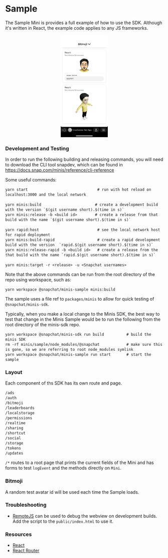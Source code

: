 # Sample

The Sample Mini is provides a full example of how to use the SDK. Although it's written in React, the example code applies to any JS frameworks.

<p align="center">
<img src="../../images/bitmoji.png" width="150">
</p>

### Development and Testing

In order to run the following building and releasing commands, you will need to download the CLI tool snapdev, which can be found in
https://docs.snap.com/minis/reference/cli-reference

Some useful commands:

```
yarn start                               # run with hot reload on localhost:3000 and the local network

yarn minis:build                        # create a development build with the version `$(git username short).$(time in s)`
yarn minis:release -b <build id>        # create a release from that build with the name `$(git username short).$(time in s)`

yarn rapid:host                          # see the local network host for rapid deployment
yarn minis:build-rapid                   # create a rapid development build with the version  `rapid.$(git username short).$(time in s)`
yarn minis:release-rapid -b <build id>   # create a release from the that build with the name `rapid.$(git username short).$(time in s)`

yarn minis:target -r <release> -u <Snapchat usernames>
```

Note that the above commands can be run from the root directory of the repo using workspace, such as:

```
yarn workspace @snapchat/minis-sample minis:build
```

The sample uses a file ref to `packages/minis` to allow for quick testing of `@snapchat/minis-sdk`.

Typically, when you make a local change to the Minis SDK, the best way to test that change in the Minis Sample would be to run the following from the root directory of the minis-sdk repo.

```
yarn workspace @snapchat/minis-sdk run build          # build the minis SDK
rm -rf minis/sample/node_modules/@snapchat            # make sure this is gone, so we are referring to root node_modules symlink
yarn workspace @snapchat/minis-sample run start       # start the sample
```

### Layout

Each component of ths SDK has its own route and page.

```
/ads
/auth
/bitmoji
/leaderboards
/localstorage
/permissions
/realtime
/sharing
/shortcut
/social
/storage
/tokens
/updates
```

`/*` routes to a root page that prints the current fields of the Mini and has forms to test `logEvent` and the methods directly on `Mini`.

### Bitmoji

A random test avatar id will be used each time the Sample loads.

### Troubleshooting

- [RemoteJS](https://remotejs.com/) can be used to debug the webview on development builds. Add the script to the `public/index.html` to use it.

### Resources

- [React](https://reactjs.org/docs/hooks-intro.html)
- [React Router](https://reactrouter.com/docs/en/v6/getting-started/concepts#matching)
